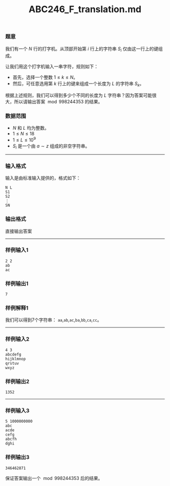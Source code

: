 ﻿---
title: "ABC246_F_translation.md"
tags: []
author: ""
created: ""
---

### 题意 

我们有一个 $N$ 行的打字机。从顶部开始第 $i$ 行上的字符串 $S_i$ 仅由这一行上的键组成。

让我们用这个打字机输入一串字符，规则如下：

- 首先，选择一个整数 $1\leq k\leq N$。
- 然后，可任意选用第 $k$ 行上的键来组成一个长度为 $L$ 的字符串 $S_k$。

根据上述规则，我们可以得到多少个不同的长度为 $L$ 字符串？因为答案可能很大，所以请输出答案 $\bmod 998244353$ 的结果。 

### 数据范围

- $N$ 和 $L$ 均为整数。
- $1\leq N\leq 18$
- $1\leq L\leq10^9$
- $S_i$ 是一个由 $a\sim z$  组成的非空字符串。

---

### 输入格式

输入是由标准输入提供的，格式如下：

```
N L
S1
S2
⋮
SN
```



### 输出格式

直接输出答案

---

### 样例输入1

```
2 2
ab
ac
```



### 样例输出1

```
7
```



### 样例解释1

我们可以得到7个字符串： `aa`,`ab`,`ac`,`ba`,`bb`,`ca`,`cc`。

---

### 样例输入2

```
4 3
abcdefg
hijklmnop
qrstuv
wxyz
```



### 样例输出2

```
1352
```



------

### 样例输入3

```
5 1000000000
abc
acde
cefg
abcfh
dghi
```



### 样例输出3

```
346462871
```

保证答案输出一个 $\bmod 998244353$ 后的结果。

